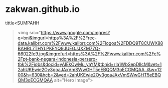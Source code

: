 # zakwan.github.io
tittle<SUMPAHH
><img src="https://www.google.com/imgres?q=bni&imgurl=https%3A%2F%2Frec-data.kalibrr.com%2Fwww.kalibrr.com%2Flogos%2FDDQ9T8CUWX88BAHRL7THYLPKEYQ9JUEGJJXZM77Q-66022fe9.jpg&imgrefurl=https%3A%2F%2Fwww.kalibrr.com%2Fc%2Fpt-bank-negara-indonesia-persero-tbk%2Fjobs&docid=yAIEkOwMu_yaYM&tbnid=rIa1WbSepDIIcM&vet=12ahUKEwie2Oy3goaJAxVmSWwGHT5eEBQQM3oECGMQAA..i&w=1200&h=630&hcb=2&ved=2ahUKEwie2Oy3goaJAxVmSWwGHT5eEBQQM3oECGMQAA alt="Hero Image">